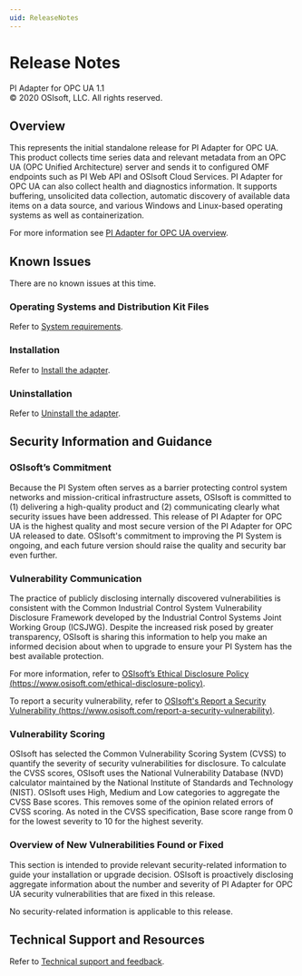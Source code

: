 ```yaml
---
uid: ReleaseNotes
---
```


# Release Notes

PI Adapter for OPC UA 1.1<br>
© 2020 OSIsoft, LLC. All rights reserved. <!--*This section may be removed if this note is part of a broader manual.*-->

## Overview

This represents the initial standalone release for PI Adapter for OPC UA. This product collects time series data and relevant metadata from an OPC UA (OPC Unified Architecture) server and sends it to configured OMF endpoints such as PI Web API and OSIsoft Cloud Services. PI Adapter for OPC UA can also collect health and diagnostics information. It supports buffering, unsolicited data collection, automatic discovery of available data items on a data source, and various Windows and Linux-based operating systems as well as containerization.

For more information see [PI Adapter for OPC UA overview](xref:PIAdapterForOPCUAOverview).

## Known Issues

There are no known issues at this time.

### Operating Systems and Distribution Kit Files

Refer to [System requirements](xref:SystemRequirements).

### Installation

Refer to [Install the adapter](xref:InstallTheAdapter).

### Uninstallation

Refer to [Uninstall the adapter](xref:UninstallTheAdapter).

## Security Information and Guidance

### OSIsoft’s Commitment

Because the PI System often serves as a barrier protecting control system networks and mission-critical infrastructure assets, OSIsoft is committed to (1) delivering a high-quality product and (2) communicating clearly what security issues have been addressed. This release of PI Adapter for OPC UA is the highest quality and most secure version of the PI Adapter for OPC UA released to date. OSIsoft's commitment to improving the PI System is ongoing, and each future version should raise the quality and security bar even further.

### Vulnerability Communication

The practice of publicly disclosing internally discovered vulnerabilities is consistent with the Common Industrial Control System Vulnerability Disclosure Framework developed by the Industrial Control Systems Joint Working Group (ICSJWG). Despite the increased risk posed by greater transparency, OSIsoft is sharing this information to help you make an informed decision about when to upgrade to ensure your PI System has the best available protection.

For more information, refer to [OSIsoft’s Ethical Disclosure Policy (https://www.osisoft.com/ethical-disclosure-policy)](https://www.osisoft.com/ethical-disclosure-policy).

To report a security vulnerability, refer to [OSIsoft's Report a Security Vulnerability (https://www.osisoft.com/report-a-security-vulnerability)](https://www.osisoft.com/report-a-security-vulnerability).

### Vulnerability Scoring

OSIsoft has selected the Common Vulnerability Scoring System (CVSS) to quantify the severity of security vulnerabilities for disclosure. To calculate the CVSS scores, OSIsoft uses the National Vulnerability Database (NVD) calculator maintained by the National Institute of Standards and Technology (NIST).  OSIsoft uses High, Medium and Low categories to aggregate the CVSS Base scores. This removes some of the opinion related errors of CVSS scoring.  As noted in the CVSS specification, Base score range from 0 for the lowest severity to 10 for the highest severity.

### Overview of New Vulnerabilities Found or Fixed

This section is intended to provide relevant security-related information to guide your installation or upgrade decision. OSIsoft is proactively disclosing aggregate information about the number and severity of PI Adapter for OPC UA security vulnerabilities that are fixed in this release.

No security-related information is applicable to this release.

## Technical Support and Resources

Refer to [Technical support and feedback](xref:TechnicalSupportAndFeedback).
